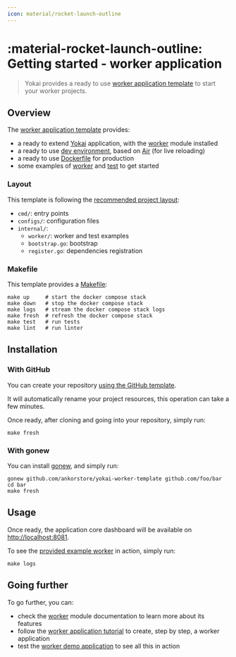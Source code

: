 ```yaml
---
icon: material/rocket-launch-outline
---
```


# :material-rocket-launch-outline: Getting started - worker application

> Yokai provides a ready to use [worker application template](https://github.com/ankorstore/yokai-worker-template) to start your worker projects.

## Overview

The [worker application template](https://github.com/ankorstore/yokai-worker-template) provides:

- a ready to extend [Yokai](https://github.com/ankorstore/yokai) application, with the [worker](../modules/fxworker.md) module installed
- a ready to use [dev environment](https://github.com/ankorstore/yokai-worker-template/blob/main/docker-compose.yaml), based on [Air](https://github.com/cosmtrek/air) (for live reloading)
- a ready to use [Dockerfile](https://github.com/ankorstore/yokai-worker-template/blob/main/Dockerfile) for production
- some examples of [worker](https://github.com/ankorstore/yokai-worker-template/blob/main/internal/worker/example.go) and [test](https://github.com/ankorstore/yokai-worker-template/blob/main/internal/worker/example_test.go) to get started

### Layout

This template is following the [recommended project layout](https://go.dev/doc/modules/layout#server-project):

- `cmd/`: entry points
- `configs/`: configuration files
- `internal/`:
	- `worker/`: worker and test examples
	- `bootstrap.go`: bootstrap
	- `register.go`: dependencies registration

### Makefile

This template provides a [Makefile](https://github.com/ankorstore/yokai-worker-template/blob/main/Makefile):

```
make up     # start the docker compose stack
make down   # stop the docker compose stack
make logs   # stream the docker compose stack logs
make fresh  # refresh the docker compose stack
make test   # run tests
make lint   # run linter
```

## Installation

### With GitHub

You can create your repository [using the GitHub template](https://github.com/new?template_name=yokai-worker-template&template_owner=ankorstore).

It will automatically rename your project resources, this operation can take a few minutes.

Once ready, after cloning and going into your repository, simply run:

```shell
make fresh
```

### With gonew

You can install [gonew](https://go.dev/blog/gonew), and simply run:

```shell
gonew github.com/ankorstore/yokai-worker-template github.com/foo/bar
cd bar
make fresh
```

## Usage

Once ready, the application core dashboard will be available on [http://localhost:8081](http://localhost:8081).

To see the [provided example worker](https://github.com/ankorstore/yokai-worker-template/blob/main/internal/worker/example.go) in action, simply run:

```shell
make logs
```

## Going further

To go further, you can:

- check the [worker](../modules/fxworker.md) module documentation to learn more about its features
- follow the [worker application tutorial](../tutorials/worker-application.md) to create, step by step, a worker application
- test the [worker demo application](../demos/worker-application.md) to see all this in action

